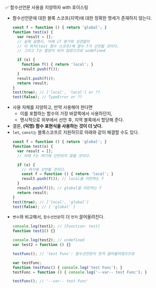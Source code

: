 ✅ 함수선언문 사용을 지양하자 with 호이스팅
* 함수선언문에 대한 블록 스코프(지역)에 대한 정확한 명세가 존재하지 않는다.
  ```javascript
  const f = function () { return 'global'; }
  function test(x) {
    var result = [];
    // 실제 실행시, 아래 if 분기와 상관없이
    // 이 위치(test 함수 스코프)에 함수 f가 선언될 것이다.
    // 그리고 f는 할당이 되지 않았으므로 undefined

    if (x) {
      function f() { return 'local'; }
      result.push(f());
    }
    result.push(f());
    return result;
  }
  test(true); // ['local', 'local'] or ??
  test(false); // TypeError or ??
  ```
* 사용 자체를 지양하고, 만약 사용해야 한다면
    * 이를 포함하는 함수의 가장 바깥쪽에서 사용하던지,
    * 명시적으로 외부에서 선언 후, 지역 블록에서 할당해 준다.
* 결론, <b>(익명) 함수 표현식을 사용하는 것이 더 낫다.</b>
* `let`, `const는` 블록스코프르 지원하므로 아래와 같이 해결할 수도 있다.
  ```javascript
  const f = function () { return 'global'; }
  function test(x) {
    var result = [];
    // 아래 f는 여기에 선언되지 않을 것이다.

    if (x) {
      // 여기에 선언될 것이다.
      const f = function () { return 'local'; }
      result.push(f()); // local을 리턴하는 f
    }
    result.push(f()); // global을 리턴하는 f
    return result;
  }
  test(true); // ['local', 'global']
  test(false); // [ 'global' ]
  ```
* `변수`와 비교해서, `함수선언문`이 더 `먼저` 끌어올려진다.
  ```javascript
  console.log(test1); // [Function: test]
  function test1() {}

  console.log(test2); // undefined
  var test2 = function () {}

  testFunc(); // 'test Func': 함수선언문이 먼저 끌어올려졌으므로

  var testFunc;
  function testFunc() { console.log('test Func'); }
  testFunc = function () { console.log('--var-- test Func'); }

  testFunc(); // '--var-- test Func'
  ```